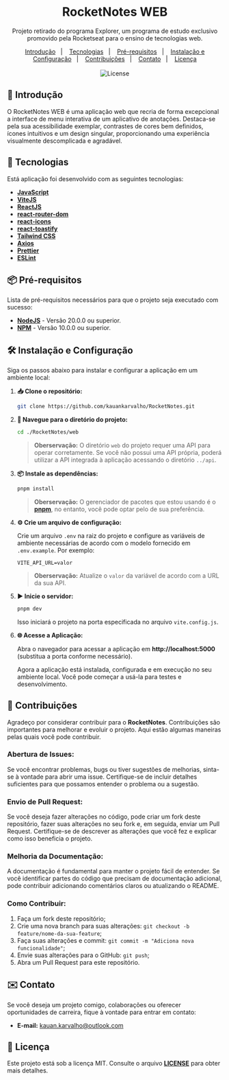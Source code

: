 <h1 align="center">RocketNotes WEB</h1>

<p align="center">
  Projeto retirado do programa Explorer, um programa de estudo exclusivo promovido pela Rocketseat para o ensino de tecnologias web.
</p>

<div align="center">
  <a href="#-introdução">Introdução</a>&nbsp;&nbsp;&nbsp;|&nbsp;&nbsp;&nbsp;
  <a href="#-tecnologias">Tecnologias</a>&nbsp;&nbsp;&nbsp;|&nbsp;&nbsp;&nbsp;
  <a href="#-pré-requisitos">Pré-requisitos</a>&nbsp;&nbsp;&nbsp;|&nbsp;&nbsp;&nbsp;
  <a href="#%EF%B8%8F-instalação-e-configuração">Instalação e Configuração</a>&nbsp;&nbsp;&nbsp;|&nbsp;&nbsp;&nbsp;
  <a href="#-contribuições">Contribuições</a>&nbsp;&nbsp;&nbsp;|&nbsp;&nbsp;&nbsp;
  <a href="#%EF%B8%8F-contato">Contato</a>&nbsp;&nbsp;&nbsp;|&nbsp;&nbsp;&nbsp;
  <a href="#-licença">Licença</a>
</div>

<br />

<div align="center">
  <img alt="License" src="https://img.shields.io/static/v1?label=license&message=MIT&color=49AA26&labelColor=000000" />
</div>

## 📌 Introdução

O RocketNotes WEB é uma aplicação web que recria de forma excepcional a interface de menu interativa de um aplicativo de anotações. Destaca-se pela sua acessibilidade exemplar, contrastes de cores bem definidos, ícones intuitivos e um design singular, proporcionando uma experiência visualmente descomplicada e agradável.

## 🧪 Tecnologias

Está aplicação foi desenvolvido com as seguintes tecnologias:

- [**JavaScript**](https://developer.mozilla.org/pt-BR/docs/Web/JavaScript)
- [**ViteJS**](https://vitejs.dev)
- [**ReactJS**](https://react.dev)
- [**react-router-dom**](https://reactrouter.com)
- [**react-icons**](https://react-icons.github.io/react-icons)
- [**react-toastify**](https://fkhadra.github.io/react-toastify/introduction)
- [**Tailwind CSS**](https://tailwindcss.com)
- [**Axios**](https://axios-http.com)
- [**Prettier**](https://prettier.io)
- [**ESLint**](https://eslint.org)

## 📦 Pré-requisitos

Lista de pré-requisitos necessários para que o projeto seja executado com sucesso:

- [**NodeJS**](https://nodejs.org) - Versão 20.0.0 ou superior.
- [**NPM**](https://www.npmjs.com) - Versão 10.0.0 ou superior.

## 🛠️ Instalação e Configuração

Siga os passos abaixo para instalar e configurar a aplicação em um ambiente local:

1. **📥 Clone o repositório:**

   ```bash
   git clone https://github.com/kauankarvalho/RocketNotes.git
   ```

2. **📂 Navegue para o diretório do projeto:**

   ```bash
   cd ./RocketNotes/web
   ```

   > **Oberservação:** O diretório `web` do projeto requer uma API para operar corretamente. Se você não possui uma API própria, poderá utilizar a API integrada à aplicação acessando o diretório `../api`.

3. **📦 Instale as dependências:**

   ```bash
   pnpm install
   ```

   > **Oberservação:** O gerenciador de pacotes que estou usando é o [**pnpm**](https://pnpm.io), no entanto, você pode optar pelo de sua preferência.

4. **⚙️ Crie um arquivo de configuração:**

   Crie um arquivo `.env` na raiz do projeto e configure as variáveis de ambiente necessárias de acordo com o modelo fornecido em `.env.example`. Por exemplo:

   ```dotenv
   VITE_API_URL=valor
   ```

   > **Oberservação:** Atualize o `valor` da variável de acordo com a URL da sua API.

5. **▶️ Inicie o servidor:**

   ```bash
   pnpm dev
   ```

   Isso iniciará o projeto na porta especificada no arquivo `vite.config.js`.

6. **🌐 Acesse a Aplicação:**

   Abra o navegador para acessar a aplicação em **http://localhost:5000** (substitua a porta conforme necessário).

   Agora a aplicação está instalada, configurada e em execução no seu ambiente local. Você pode começar a usá-la para testes e desenvolvimento.

## 🤝 Contribuições

Agradeço por considerar contribuir para o **RocketNotes**. Contribuições são importantes para melhorar e evoluir o projeto. Aqui estão algumas maneiras pelas quais você pode contribuir.

### Abertura de Issues:

Se você encontrar problemas, bugs ou tiver sugestões de melhorias, sinta-se à vontade para abrir uma issue. Certifique-se de incluir detalhes suficientes para que possamos entender o problema ou a sugestão.

### Envio de Pull Request:

Se você deseja fazer alterações no código, pode criar um fork deste repositório, fazer suas alterações no seu fork e, em seguida, enviar um Pull Request. Certifique-se de descrever as alterações que você fez e explicar como isso beneficia o projeto.

### Melhoria da Documentação:

A documentação é fundamental para manter o projeto fácil de entender. Se você identificar partes do código que precisam de documentação adicional, pode contribuir adicionando comentários claros ou atualizando o README.

### Como Contribuir:

1. Faça um fork deste repositório;
2. Crie uma nova branch para suas alterações: `git checkout -b feature/nome-da-sua-feature`;
3. Faça suas alterações e commit: `git commit -m "Adiciona nova funcionalidade"`;
4. Envie suas alterações para o GitHub: `git push`;
5. Abra um Pull Request para este repositório.

## ✉️ Contato

Se você deseja um projeto comigo, colaborações ou oferecer oportunidades de carreira, fique à vontade para entrar em contato:

- **E-mail:** [kauan.karvalho@outlook.com](mailto:kauan.karvalho@outlook.com)

## 📝 Licença

Este projeto está sob a licença MIT. Consulte o arquivo [**LICENSE**](https://github.com/kauankarvalho/RocketNotes/blob/main/LICENSE) para obter mais detalhes.
